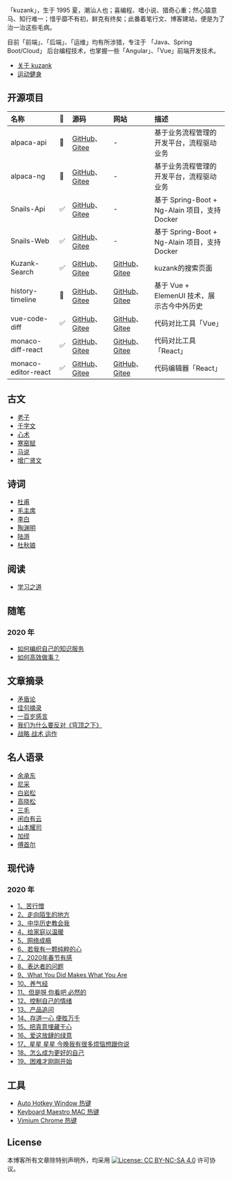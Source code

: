 「kuzank」，生于 1995 夏，潮汕人也；喜编程、嗜小说、猎奇心重；然心猿意马、知行难一；惜乎靡不有初，鲜克有终矣；此番着笔行文、博客建站，便是为了治一治这些毛病。

目前「前端」、「后端」、「运维」均有所涉猎，专注于 「Java、Spring Boot/Cloud」 后台编程技术，也掌握一些「Angular」、「Vue」前端开发技术。

* [关于 kuzank](关于我.md)
* [运动健身](运动健身.md)

## 开源项目
| 名称| 👻 | 源码 | 网站 | 描述 |
|:-------------|:-------------|:-------------|:-------------|:-------------|
| alpaca-api | 🤯 |[GitHub](https://github.com/kuzank/alpaca-api)、[Gitee](https://gitee.com/kuzank/alpaca-api) | -  | 基于业务流程管理的开发平台，流程驱动业务 |
| alpaca-ng  | 🤯 |[GitHub](https://github.com/kuzank/alpaca-ng)、[Gitee](https://gitee.com/kuzank/alpaca-ng) | -| 基于业务流程管理的开发平台，流程驱动业务 |
| Snails-Api |  ✅  | [GitHub](https://github.com/kuzank/snails-api)、[Gitee](https://gitee.com/kuzank/snails-api)| - | 基于 Spring-Boot + Ng-Alain 项目，支持 Docker |
| Snails-Web |  ✅  |  [GitHub](https://github.com/kuzank/snails-web)、[Gitee](https://gitee.com/kuzank/snails-web)  | -| 基于 Spring-Boot + Ng-Alain 项目，支持 Docker |
| Kuzank-Search | ✅ |[GitHub](https://github.com/kuzank/kuzank-search)、[Gitee](https://gitee.com/kuzank/kuzank-search)| [GitHub](https://kuzank.com/kuzank-search/)、[Gitee](http://kuzank.gitee.io/kuzank-search/) | kuzank的搜索页面 |
| history-timeline | 🚀 |  [GitHub](https://github.com/kuzank/history-timeline)、[Gitee](https://gitee.com/kuzank/history-timeline)  | [GitHub](http://kuzank.com/history-timeline/)、[Gitee](http://kuzank.gitee.io/history-timeline/)  | 基于 Vue + ElemenUI 技术，展示古今中外历史 |
| vue-code-diff | ✅ |  [GitHub](https://github.com/kuzank/vue-code-diff)、[Gitee](https://gitee.com/kuzank/vue-code-diff)  | [GitHub](https://kuzank.github.io/vue-code-diff/)、[Gitee](http://kuzank.gitee.io/vue-code-diff/)  | 代码对比工具「Vue」 |
| monaco-diff-react | ✅ |  [GitHub](https://github.com/kuzank/monaco-diff-react)、[Gitee](https://gitee.com/kuzank/monaco-diff-react)  | [GitHub](http://kuzank.com/monaco-diff-react/)、[Gitee](http://kuzank.gitee.io/monaco-diff-react/)  | 代码对比工具「React」 |
| monaco-editor-react | ✅ |  [GitHub](https://github.com/kuzank/monaco-editor-react)、[Gitee](https://gitee.com/kuzank/monaco-editor-react)  | [GitHub](http://kuzank.com/monaco-editor-react/)、[Gitee](http://kuzank.gitee.io/monaco-editor-react/)  | 代码编辑器「React」 |



## 古文
* [老子](古文/老子.md)
* [千字文](古文/千字文.md)
* [心术](古文/心术.md)
* [寒窑赋](古文/寒窑赋.md)
* [马说](古文/马说.md)
* [增广贤文](古文/增广贤文.md)


## 诗词
* [杜甫](诗词/杜甫.md)
* [毛主席](诗词/毛主席.md)
* [李白](诗词/李白.md)
* [陶渊明](诗词/陶渊明.md)
* [陆游](诗词/陆游.md)
* [杜秋娘](诗词/杜秋娘.md)


## 阅读
* [学习之道](阅读/学习之道.md)


## 随笔 

### 2020 年
* [如何编织自己的知识服务](随笔/2020/如何编织自己的知识服务.md)
* [如何高效做事？](随笔/2020/如何高效做事.md)


## 文章摘录
* [矛盾论](https://www.marxists.org/chinese/maozedong/marxist.org-chinese-mao-193708.htm)
* [佳句摘录](文章摘录/佳句摘录.md)
* [一百岁感言](文章摘录/一百岁感言.md)
* [我们为什么要反对《穹顶之下》](文章摘录/我们为什么要反对穹顶之下.md)
* [战略 战术 运作](http://www.360doc.com/content/20/0216/23/14247416_892568398.shtml)


## 名人语录
* [余承东](名人语录/余承东.md)
* [尼采](名人语录/尼采.md)
* [白岩松](名人语录/白岩松.md)
* [高晓松](名人语录/高晓松.md)
* [三毛](名人语录/三毛.md)
* [闲白有云](名人语录/闲白有云.md)
* [山本耀司](名人语录/山本耀司.md)
* [加缪](名人语录/加缪.md)
* [傅首尔](名人语录/傅首尔.md)


## 现代诗

### 2020 年
- [1、苦行憎](现代诗/2020/01苦行憎.md)
- [2、走向陌生的地方](现代诗/2020/02走向陌生的地方.md)
- [3、中华历史教会我](现代诗/2020/03中华历史教会我.md)
- [4、给家庭以温暖](现代诗/2020/04给家庭以温暖.md)
- [5、网络成瘾](现代诗/2020/05网络成瘾.md)
- [6、若我有一颗纯粹的心](现代诗/2020/06若我有一颗纯粹的心.md)
- [7、2020年春节有感](现代诗/2020/072020年春节有感.md)
- [8、表达者的问题](现代诗/2020/08表达者的问题.md)
- [9、What You Did Makes What You Are](现代诗/2020/09WhatYouDidMakesWhatYouAre.md)
- [10、养气经](现代诗/2020/10养气经.md)
- [11、但是呀 你看吧 必然的](现代诗/2020/11但是呀你看吧必然的.md)
- [12、控制自己的情绪](现代诗/2020/12控制自己的情绪.md)
- [13、产品追问](现代诗/2020/13产品追问.md)
- [14、存道一心 便胜万千](现代诗/2020/14存道一心便胜万千.md)
- [15、把真意埋藏于心](现代诗/2020/15把真意埋藏于心.md)
- [16、爱这放肆的绿意](现代诗/2020/16爱这放肆的绿意.md)
- [17、星星 星星 今晚我有很多烦恼想跟你说](现代诗/2020/17星星星星今晚我有很多烦恼想跟你说.md)
- [18、怎么成为更好的自己](现代诗/2020/18怎么成为更好的自己.md)
- [19、困难才刚刚开始](现代诗/2020/19困难才刚刚开始.md)


## 工具
* [Auto Hotkey Window 热键](效率工具/AutoHotkey.md)
* [Keyboard Maestro MAC 热键](效率工具/KeyboardMaestro.md)
* [Vimium Chrome 热键](效率工具/Vimium.md)


## License

本博客所有文章除特别声明外，均采用 [![License: CC BY-NC-SA 4.0](https://camo.githubusercontent.com/68b1d40ecc7a83ac2c1e691be14ce4be95cec195/68747470733a2f2f6c6963656e7365627574746f6e732e6e65742f6c2f62792d6e632d73612f342e302f38307831352e706e67)](https://creativecommons.org/licenses/by-nc-sa/4.0/) 许可协议。
